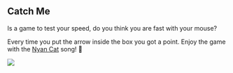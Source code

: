## Catch Me
Is a game to test your speed, do you think you are fast with your mouse?

Every time you put the arrow inside the box you got a point.
Enjoy the game with the [Nyan Cat](http://www.nyan.cat/) song! :rainbow:

![](https://i.imgur.com/3GclP2f.gif)
